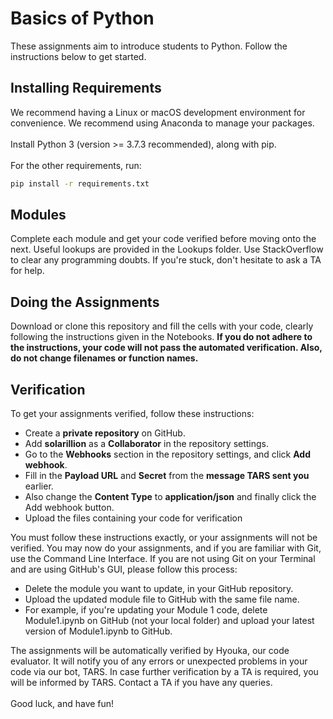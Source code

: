 # Basics of Python
These assignments aim to introduce students to Python. Follow the instructions below to get started.
## Installing Requirements
We recommend having a Linux or macOS development environment for convenience. We recommend using Anaconda to manage your packages. <br><br>
Install Python 3 (version >= 3.7.3 recommended), along with pip. <br><br>
For the other requirements, run:
```bash
pip install -r requirements.txt
```
## Modules
Complete each module and get your code verified before moving onto the next. Useful lookups are provided in the Lookups folder. Use StackOverflow to clear any programming doubts. If you're stuck, don't hesitate to ask a TA for help.
## Doing the Assignments
Download or clone this repository and fill the cells with your code, clearly following the instructions given in the Notebooks. **If you do not adhere to the instructions, your code will not pass the automated verification. Also, do not change filenames or function names.**
## Verification
To get your assignments verified, follow these instructions:
* Create a **private repository** on GitHub. <br>
* Add **solarillion** as a **Collaborator** in the repository settings. <br>
* Go to the **Webhooks** section in the repository settings, and click **Add webhook**. <br>
* Fill in the **Payload URL** and **Secret** from the **message TARS sent you** earlier. <br>
* Also change the **Content Type** to **application/json** and finally click the Add webhook button. <br>
* Upload the files containing your code for verification <br>

You must follow these instructions exactly, or your assignments will not be verified. You may now do your assignments, and if you are familiar with Git, use the Command Line Interface. If you are not using Git on your Terminal and are using GitHub's GUI, please follow this process:
* Delete the module you want to update, in your GitHub repository. <br>
* Upload the updated module file to GitHub with the same file name. <br>
* For example, if you're updating your Module 1 code, delete Module1.ipynb on GitHub (not your local folder) and upload your latest version of Module1.ipynb to GitHub. <br>

The assignments will be automatically verified by Hyouka, our code evaluator. It will notify you of any errors or unexpected problems in your code via our bot, TARS. In case further verification by a TA is required, you will be informed by TARS. Contact a TA if you have any queries. <br><br>
Good luck, and have fun!
